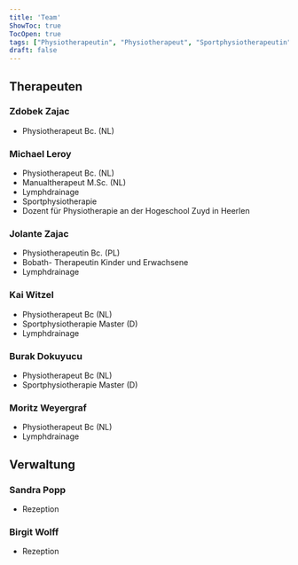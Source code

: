 ```yaml
---
title: 'Team'
ShowToc: true
TocOpen: true
tags: ["Physiotherapeutin", "Physiotherapeut", "Sportphysiotherapeutin", "Sportphysiotherapeut", "Verwaltung"]
draft: false
---
```


## Therapeuten

### Zdobek Zajac

* Physiotherapeut Bc. (NL)

### Michael Leroy

* Physiotherapeut Bc. (NL)
* Manualtherapeut M.Sc. (NL)
* Lymphdrainage
* Sportphysiotherapie
* Dozent für Physiotherapie an der Hogeschool Zuyd in Heerlen

### Jolante Zajac

* Physiotherapeutin Bc. (PL)
* Bobath- Therapeutin Kinder und Erwachsene
* Lymphdrainage

### Kai Witzel

* Physiotherapeut Bc (NL)
* Sportphysiotherapie Master (D)
* Lymphdrainage

### Burak Dokuyucu

* Physiotherapeut Bc (NL)
* Sportphysiotherapie Master (D)

### Moritz Weyergraf

* Physiotherapeut Bc (NL)
* Lymphdrainage

## Verwaltung

### Sandra Popp

* Rezeption

### Birgit Wolff

* Rezeption
